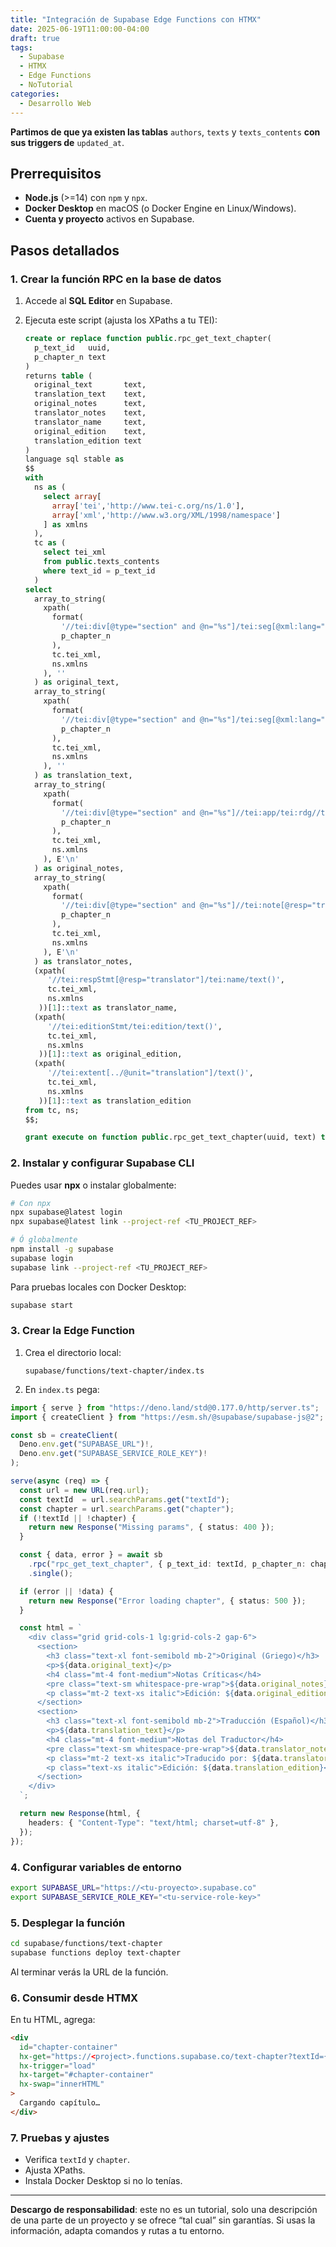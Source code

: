 ```yaml
---
title: "Integración de Supabase Edge Functions con HTMX"
date: 2025-06-19T11:00:00-04:00
draft: true
tags:
  - Supabase
  - HTMX
  - Edge Functions
  - NoTutorial
categories:
  - Desarrollo Web
---
```


**Partimos de que ya existen las tablas** `authors`, `texts` y `texts_contents` **con sus triggers de** `updated_at`.

## Prerrequisitos

- **Node.js** (>=14) con `npm` y `npx`.
- **Docker Desktop** en macOS (o Docker Engine en Linux/Windows).
- **Cuenta y proyecto** activos en Supabase.

## Pasos detallados

### 1. Crear la función RPC en la base de datos

1. Accede al **SQL Editor** en Supabase.
2. Ejecuta este script (ajusta los XPaths a tu TEI):

    ```sql
    create or replace function public.rpc_get_text_chapter(
      p_text_id   uuid,
      p_chapter_n text
    )
    returns table (
      original_text       text,
      translation_text    text,
      original_notes      text,
      translator_notes    text,
      translator_name     text,
      original_edition    text,
      translation_edition text
    )
    language sql stable as
    $$
    with 
      ns as (
        select array[
          array['tei','http://www.tei-c.org/ns/1.0'],
          array['xml','http://www.w3.org/XML/1998/namespace']
        ] as xmlns
      ),
      tc as (
        select tei_xml
        from public.texts_contents
        where text_id = p_text_id
      )
    select
      array_to_string(
        xpath(
          format(
            '//tei:div[@type="section" and @n="%s"]/tei:seg[@xml:lang="gr"]/text()',
            p_chapter_n
          ),
          tc.tei_xml,
          ns.xmlns
        ), ''
      ) as original_text,
      array_to_string(
        xpath(
          format(
            '//tei:div[@type="section" and @n="%s"]/tei:seg[@xml:lang="es"]/text()',
            p_chapter_n
          ),
          tc.tei_xml,
          ns.xmlns
        ), ''
      ) as translation_text,
      array_to_string(
        xpath(
          format(
            '//tei:div[@type="section" and @n="%s"]//tei:app/tei:rdg//text()',
            p_chapter_n
          ),
          tc.tei_xml,
          ns.xmlns
        ), E'\n'
      ) as original_notes,
      array_to_string(
        xpath(
          format(
            '//tei:div[@type="section" and @n="%s"]//tei:note[@resp="translator"]/text()',
            p_chapter_n
          ),
          tc.tei_xml,
          ns.xmlns
        ), E'\n'
      ) as translator_notes,
      (xpath(
         '//tei:respStmt[@resp="translator"]/tei:name/text()',
         tc.tei_xml,
         ns.xmlns
       ))[1]::text as translator_name,
      (xpath(
         '//tei:editionStmt/tei:edition/text()',
         tc.tei_xml,
         ns.xmlns
       ))[1]::text as original_edition,
      (xpath(
         '//tei:extent[../@unit="translation"]/text()',
         tc.tei_xml,
         ns.xmlns
       ))[1]::text as translation_edition
    from tc, ns;
    $$;

    grant execute on function public.rpc_get_text_chapter(uuid, text) to authenticated;
    ```

### 2. Instalar y configurar Supabase CLI

Puedes usar **npx** o instalar globalmente:

```bash
# Con npx
npx supabase@latest login
npx supabase@latest link --project-ref <TU_PROJECT_REF>

# Ó globalmente
npm install -g supabase
supabase login
supabase link --project-ref <TU_PROJECT_REF>
```

Para pruebas locales con Docker Desktop:

```bash
supabase start
```

### 3. Crear la Edge Function

1. Crea el directorio local:

    ```
    supabase/functions/text-chapter/index.ts
    ```
2. En `index.ts` pega:

```ts
import { serve } from "https://deno.land/std@0.177.0/http/server.ts";
import { createClient } from "https://esm.sh/@supabase/supabase-js@2";

const sb = createClient(
  Deno.env.get("SUPABASE_URL")!,
  Deno.env.get("SUPABASE_SERVICE_ROLE_KEY")!
);

serve(async (req) => {
  const url = new URL(req.url);
  const textId  = url.searchParams.get("textId");
  const chapter = url.searchParams.get("chapter");
  if (!textId || !chapter) {
    return new Response("Missing params", { status: 400 });
  }

  const { data, error } = await sb
    .rpc("rpc_get_text_chapter", { p_text_id: textId, p_chapter_n: chapter })
    .single();

  if (error || !data) {
    return new Response("Error loading chapter", { status: 500 });
  }

  const html = `
    <div class="grid grid-cols-1 lg:grid-cols-2 gap-6">
      <section>
        <h3 class="text-xl font-semibold mb-2">Original (Griego)</h3>
        <p>${data.original_text}</p>
        <h4 class="mt-4 font-medium">Notas Críticas</h4>
        <pre class="text-sm whitespace-pre-wrap">${data.original_notes}</pre>
        <p class="mt-2 text-xs italic">Edición: ${data.original_edition}</p>
      </section>
      <section>
        <h3 class="text-xl font-semibold mb-2">Traducción (Español)</h3>
        <p>${data.translation_text}</p>
        <h4 class="mt-4 font-medium">Notas del Traductor</h4>
        <pre class="text-sm whitespace-pre-wrap">${data.translator_notes}</pre>
        <p class="mt-2 text-xs italic">Traducido por: ${data.translator_name}</p>
        <p class="text-xs italic">Edición: ${data.translation_edition}</p>
      </section>
    </div>
  `;

  return new Response(html, {
    headers: { "Content-Type": "text/html; charset=utf-8" },
  });
});
```

### 4. Configurar variables de entorno

```bash
export SUPABASE_URL="https://<tu-proyecto>.supabase.co"
export SUPABASE_SERVICE_ROLE_KEY="<tu-service-role-key>"
```

### 5. Desplegar la función

```bash
cd supabase/functions/text-chapter
supabase functions deploy text-chapter
```

Al terminar verás la URL de la función.

### 6. Consumir desde HTMX

En tu HTML, agrega:

```html
<div
  id="chapter-container"
  hx-get="https://<project>.functions.supabase.co/text-chapter?textId={{textId}}&chapter={{chapterN}}"
  hx-trigger="load"
  hx-target="#chapter-container"
  hx-swap="innerHTML"
>
  Cargando capítulo…
</div>
```

### 7. Pruebas y ajustes

- Verifica `textId` y `chapter`.
- Ajusta XPaths.
- Instala Docker Desktop si no lo tenías.

---

**Descargo de responsabilidad**: este no es un tutorial, solo una descripción de una parte de un proyecto y se ofrece “tal cual” sin garantías. Si usas la información, adapta comandos y rutas a tu entorno.
